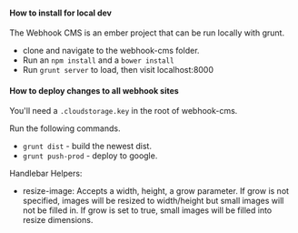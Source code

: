 #### How to install for local dev

The Webhook CMS is an ember project that can be run locally with grunt.

* clone and navigate to the webhook-cms folder.
* Run an `npm install` and a `bower install`
* Run `grunt server` to load, then visit localhost:8000

#### How to deploy changes to all webhook sites

You'll need a `.cloudstorage.key` in the root of webhook-cms.

Run the following commands.

* `grunt dist` - build the newest dist.
* `grunt push-prod` - deploy to google.

Handlebar Helpers:

* resize-image: Accepts a width, height, a grow parameter. If grow is not specified, images will be resized to width/height but small images will not be filled in. If grow is set to true, small images will be filled into resize dimensions.